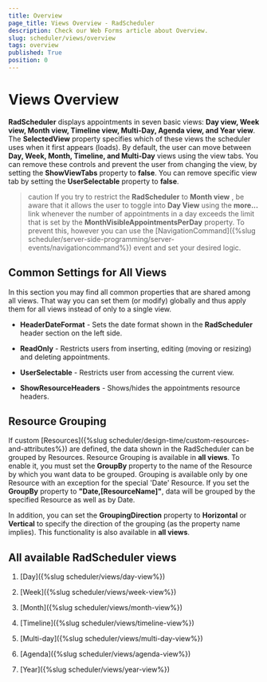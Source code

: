 ```yaml
---
title: Overview
page_title: Views Overview - RadScheduler
description: Check our Web Forms article about Overview.
slug: scheduler/views/overview
tags: overview
published: True
position: 0
---
```


# Views Overview



**RadScheduler** displays appointments in seven basic views: **Day view, Week view, Month view, Timeline view, Multi-Day, Agenda view, and Year view**. The **SelectedView** property specifies which of these views the scheduler uses when it first appears (loads). By default, the user can move between **Day, Week, Month, Timeline, and Multi-Day** views using the view tabs. You can remove these controls and prevent the user from changing the view, by setting the **ShowViewTabs** property to **false**. You can remove specific view tab by setting the **UserSelectable** property to **false**.

>caution If you try to restrict the **RadScheduler** to **Month view** , be aware that it allows the user to toggle into **Day View** using the **more...** link whenever the number of appointments in a day exceeds the limit that is set by the **MonthVisibleAppointmentsPerDay** property. To prevent this, however you can use the [NavigationCommand]({%slug scheduler/server-side-programming/server-events/navigationcommand%}) event and set your desired logic.
>


## Common Settings for All Views

In this section you may find all common properties that are shared among all views. That way you can set them (or modify) globally and thus apply them for all views instead of only to a single view.

* **HeaderDateFormat** - Sets the date format shown in the **RadScheduler** header section on the left side.

* **ReadOnly** - Restricts users from inserting, editing (moving or resizing) and deleting appointments.

* **UserSelectable** - Restricts user from accessing the current view.

* **ShowResourceHeaders** - Shows/hides the appointments resource headers.

## Resource Grouping

If custom [Resources]({%slug scheduler/design-time/custom-resources-and-attributes%}) are defined, the data shown in the RadScheduler can be grouped by Resources. Resource Grouping is available in **all views**. To enable it, you must set the **GroupBy** property to the name of the Resource by which you want data to be grouped. Grouping is available only by one Resource with an exception for the special 'Date' Resource. If you set the **GroupBy** property to **"Date,[ResourceName]"**, data will be grouped by the specified Resource as well as by Date.

In addition, you can set the **GroupingDirection** property to **Horizontal** or **Vertical** to specify the direction of the grouping (as the property name implies). This functionality is also available in **all views**.

## All available RadScheduler views

1. [Day]({%slug scheduler/views/day-view%})

1. [Week]({%slug scheduler/views/week-view%})

1. [Month]({%slug scheduler/views/month-view%})

1. [Timeline]({%slug scheduler/views/timeline-view%})

1. [Multi-day]({%slug scheduler/views/multi-day-view%})

1. [Agenda]({%slug scheduler/views/agenda-view%})

1. [Year]({%slug scheduler/views/year-view%})
